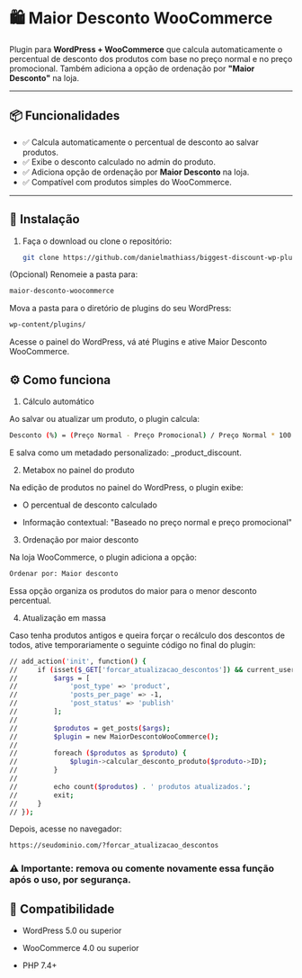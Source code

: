 # 🛍️ Maior Desconto WooCommerce

Plugin para **WordPress + WooCommerce** que calcula automaticamente o percentual de desconto dos produtos com base no preço normal e no preço promocional. Também adiciona a opção de ordenação por **"Maior Desconto"** na loja.

---

## 📦 Funcionalidades

- ✅ Calcula automaticamente o percentual de desconto ao salvar produtos.
- ✅ Exibe o desconto calculado no admin do produto.
- ✅ Adiciona opção de ordenação por **Maior Desconto** na loja.
- ✅ Compatível com produtos simples do WooCommerce.

---

## 🚀 Instalação

1. Faça o download ou clone o repositório:

   ```bash
   git clone https://github.com/danielmathiass/biggest-discount-wp-plugin.git
   ```
(Opcional) Renomeie a pasta para:

```bash
maior-desconto-woocommerce
```
Mova a pasta para o diretório de plugins do seu WordPress:

```bash
wp-content/plugins/
```
Acesse o painel do WordPress, vá até Plugins e ative Maior Desconto WooCommerce.

## ⚙️ Como funciona

1. Cálculo automático

Ao salvar ou atualizar um produto, o plugin calcula:

```bash
Desconto (%) = (Preço Normal - Preço Promocional) / Preço Normal * 100
```
E salva como um metadado personalizado: _product_discount.

2. Metabox no painel do produto

Na edição de produtos no painel do WordPress, o plugin exibe:

- O percentual de desconto calculado

- Informação contextual: "Baseado no preço normal e preço promocional"

3. Ordenação por maior desconto

Na loja WooCommerce, o plugin adiciona a opção:

```bash
Ordenar por: Maior desconto
```
Essa opção organiza os produtos do maior para o menor desconto percentual.

4. Atualização em massa 

Caso tenha produtos antigos e queira forçar o recálculo dos descontos de todos, ative temporariamente o seguinte código no final do plugin:

```bash
// add_action('init', function() {
//     if (isset($_GET['forcar_atualizacao_descontos']) && current_user_can('manage_woocommerce')) {
//         $args = [
//             'post_type' => 'product',
//             'posts_per_page' => -1,
//             'post_status' => 'publish'
//         ];
//
//         $produtos = get_posts($args);
//         $plugin = new MaiorDescontoWooCommerce();
//
//         foreach ($produtos as $produto) {
//             $plugin->calcular_desconto_produto($produto->ID);
//         }
//
//         echo count($produtos) . ' produtos atualizados.';
//         exit;
//     }
// });
```

Depois, acesse no navegador:
```bash
https://seudominio.com/?forcar_atualizacao_descontos
```
### ⚠️ Importante: remova ou comente novamente essa função após o uso, por segurança.

## 🧪 Compatibilidade
- WordPress 5.0 ou superior

- WooCommerce 4.0 ou superior

- PHP 7.4+



